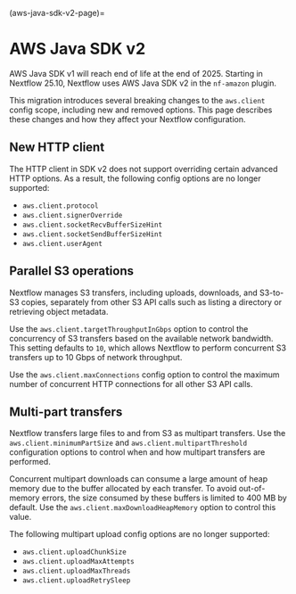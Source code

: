 (aws-java-sdk-v2-page)=

# AWS Java SDK v2

AWS Java SDK v1 will reach end of life at the end of 2025. Starting in Nextflow 25.10, Nextflow uses AWS Java SDK v2 in the `nf-amazon` plugin.

This migration introduces several breaking changes to the `aws.client` config scope, including new and removed options. This page describes these changes and how they affect your Nextflow configuration.

## New HTTP client

The HTTP client in SDK v2 does not support overriding certain advanced HTTP options. As a result, the following config options are no longer supported:

- `aws.client.protocol`
- `aws.client.signerOverride`
- `aws.client.socketRecvBufferSizeHint`
- `aws.client.socketSendBufferSizeHint`
- `aws.client.userAgent`

## Parallel S3 operations

Nextflow manages S3 transfers, including uploads, downloads, and S3-to-S3 copies, separately from other S3 API calls such as listing a directory or retrieving object metadata.

Use the `aws.client.targetThroughputInGbps` option to control the concurrency of S3 transfers based on the available network bandwidth. This setting defaults to `10`, which allows Nextflow to perform concurrent S3 transfers up to 10 Gbps of network throughput.

Use the `aws.client.maxConnections` config option to control the maximum number of concurrent HTTP connections for all other S3 API calls.

## Multi-part transfers

Nextflow transfers large files to and from S3 as multipart transfers. Use the `aws.client.minimumPartSize` and `aws.client.multipartThreshold` configuration options to control when and how multipart transfers are performed.

Concurrent multipart downloads can consume a large amount of heap memory due to the buffer allocated by each transfer. To avoid out-of-memory errors, the size consumed by these buffers is limited to 400 MB by default. Use the `aws.client.maxDownloadHeapMemory` option to control this value.

The following multipart upload config options are no longer supported:

- `aws.client.uploadChunkSize`
- `aws.client.uploadMaxAttempts`
- `aws.client.uploadMaxThreads`
- `aws.client.uploadRetrySleep`
